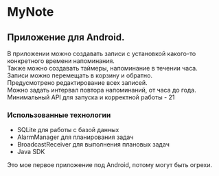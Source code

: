 # MyNote
## Приложение для Android.
В приложении можно создавать записи с установкой какого-то конкретного времени напоминания.  
Также можно создавать таймеры, напоминание в течении часа.  
Записи можно перемещать в корзину и обратно.  
Предусмотрено редактирование всех записей.  
Можно задать интервал повтора напоминаний, от часа до года.  
Минимальный API для запуска и корректной работы - 21
  
### Использованные технологии
- SQLite для работы с базой данных
- AlarmManager для планирования задач
- BroadcastReceiver для выполнения плановых задач
- Java SDK
  
Это мое первое приложение под Android, потому могут быть огрехи.
